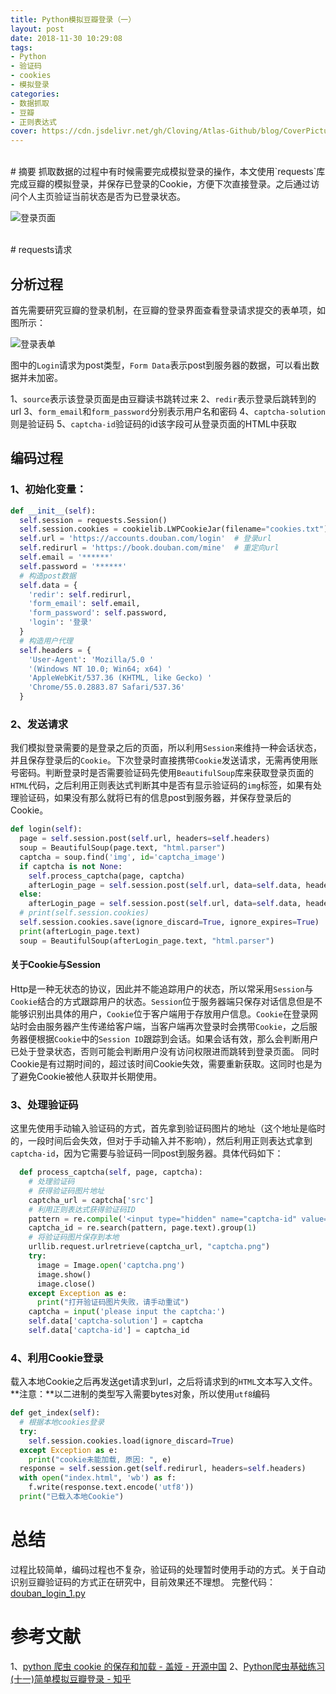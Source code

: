 ```yaml
---
title: Python模拟豆瓣登录（一）
layout: post
date: 2018-11-30 10:29:08
tags:
- Python
- 验证码
- cookies
- 模拟登录
categories:
- 数据抓取
- 豆瓣
- 正则表达式
cover: https://cdn.jsdelivr.net/gh/Cloving/Atlas-Github/blog/CoverPicture/bg_7.jpeg
---
```

<br/>
# 摘要
抓取数据的过程中有时候需要完成模拟登录的操作，本文使用`requests`库完成豆瓣的模拟登录，并保存已登录的Cookie，方便下次直接登录。之后通过访问个人主页验证当前状态是否为已登录状态。

![登录页面](https://cdn.jsdelivr.net/gh/Cloving/Atlas-Github/blog/notePicture/豆瓣登录（一）/登录页面.png)

<br/>
# requests请求

## 分析过程
首先需要研究豆瓣的登录机制，在豆瓣的登录界面查看登录请求提交的表单项，如图所示：

![登录表单](https://cdn.jsdelivr.net/gh/Cloving/Atlas-Github/blog/notePicture/豆瓣登录（一）/登录表单.png)

图中的`Login`请求为post类型，`Form Data`表示post到服务器的数据，可以看出数据并未加密。

1、`source`表示该登录页面是由豆瓣读书跳转过来
2、`redir`表示登录后跳转到的url
3、`form_email`和`form_password`分别表示用户名和密码
4、`captcha-solution`则是验证码
5、`captcha-id`验证码的id该字段可从登录页面的HTML中获取

## 编码过程
### 1、初始化变量：
```Python
def __init__(self):
  self.session = requests.Session()  
  self.session.cookies = cookielib.LWPCookieJar(filename="cookies.txt")  
  self.url = 'https://accounts.douban.com/login'  # 登录url
  self.redirurl = 'https://book.douban.com/mine'  # 重定向url
  self.email = '******'             
  self.password = '******'
  # 构造post数据
  self.data = {
    'redir': self.redirurl,
    'form_email': self.email,
    'form_password': self.password,
    'login': '登录'
  }
  # 构造用户代理
  self.headers = {
    'User-Agent': 'Mozilla/5.0 '
    '(Windows NT 10.0; Win64; x64) '
    'AppleWebKit/537.36 (KHTML, like Gecko) '
    'Chrome/55.0.2883.87 Safari/537.36'
  }
```

### 2、发送请求
我们模拟登录需要的是登录之后的页面，所以利用`Session`来维持一种会话状态，并且保存登录后的`Cookie`。下次登录时直接携带`Cookie`发送请求，无需再使用账号密码。判断登录时是否需要验证码先使用`BeautifulSoup`库来获取登录页面的`HTML`代码，之后利用正则表达式判断其中是否有显示验证码的`img`标签，如果有处理验证码，如果没有那么就将已有的信息post到服务器，并保存登录后的Cookie。

```Python
def login(self):
  page = self.session.post(self.url, headers=self.headers)
  soup = BeautifulSoup(page.text, "html.parser")
  captcha = soup.find('img', id='captcha_image')
  if captcha is not None:
    self.process_captcha(page, captcha)
    afterLogin_page = self.session.post(self.url, data=self.data, headers=self.headers)
  else:
    afterLogin_page = self.session.post(self.url, data=self.data, headers=self.headers)
  # print(self.session.cookies)
  self.session.cookies.save(ignore_discard=True, ignore_expires=True)
  print(afterLogin_page.text)
  soup = BeautifulSoup(afterLogin_page.text, "html.parser")
```

#### 关于Cookie与Session
Http是一种无状态的协议，因此并不能追踪用户的状态，所以常采用`Session`与`Cookie`结合的方式跟踪用户的状态。`Session`位于服务器端只保存对话信息但是不能够识别出具体的用户，`Cookie`位于客户端用于存放用户信息。`Cookie`在登录网站时会由服务器产生传递给客户端，当客户端再次登录时会携带`Cookie`，之后服务器便根据`Cookie`中的`Session ID`跟踪到会话。如果会话有效，那么会判断用户已处于登录状态，否则可能会判断用户没有访问权限进而跳转到登录页面。
同时Cookie是有过期时间的，超过该时间Cookie失效，需要重新获取。这同时也是为了避免Cookie被他人获取并长期使用。

### 3、处理验证码
这里先使用手动输入验证码的方式，首先拿到验证码图片的地址（这个地址是临时的，一段时间后会失效，但对于手动输入并不影响），然后利用正则表达式拿到`captcha-id`，因为它需要与验证码一同post到服务器。具体代码如下：

```Python
  def process_captcha(self, page, captcha):
    # 处理验证码
    # 获得验证码图片地址
    captcha_url = captcha['src']
    # 利用正则表达式获得验证码ID
    pattern = re.compile('<input type="hidden" name="captcha-id" value="(.*?)"/')
    captcha_id = re.search(pattern, page.text).group(1)
    # 将验证码图片保存到本地
    urllib.request.urlretrieve(captcha_url, "captcha.png")
    try:
      image = Image.open('captcha.png')
      image.show()
      image.close()
    except Exception as e:
      print("打开验证码图片失败，请手动重试")
    captcha = input('please input the captcha:')
    self.data['captcha-solution'] = captcha
    self.data['captcha-id'] = captcha_id
```

### 4、利用Cookie登录
载入本地Cookie之后再发送get请求到url，之后将请求到的`HTML`文本写入文件。
**注意：**以二进制的类型写入需要bytes对象，所以使用`utf8`编码
```Python
def get_index(self):
  # 根据本地cookies登录
  try:
    self.session.cookies.load(ignore_discard=True)
  except Exception as e:
    print("cookie未能加载, 原因: ", e)
  response = self.session.get(self.redirurl, headers=self.headers)
  with open("index.html", 'wb') as f:
    f.write(response.text.encode('utf8'))
  print("已载入本地Cookie")
```

# 总结
过程比较简单，编码过程也不复杂，验证码的处理暂时使用手动的方式。关于自动识别豆瓣验证码的方式正在研究中，目前效果还不理想。
完整代码：[douban_login_1.py](https://github.com/Cloving/Douban-Spider/blob/master/%E8%B1%86%E7%93%A3%E7%99%BB%E5%BD%95/douban_login_1.py)

# 参考文献
1、[python 爬虫 cookie 的保存和加载 - 盖娅 - 开源中国](https://my.oschina.net/sukai/blog/662046)
2、[Python爬虫基础练习(十一)简单模拟豆瓣登录 - 知乎](https://zhuanlan.zhihu.com/p/38191385)
<br/>
